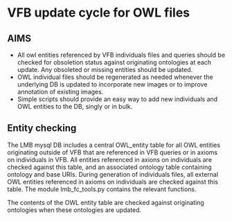 # VFB update cycle for OWL files

## AIMS

* All owl entities referenced by VFB individuals files and queries should be checked for obsoletion status against originating ontologies at each update.  Any obsoleted or missing entities should be updated.
* OWL individual files should be regenerated as needed whenever the underlying DB is updated to incorporate new images or to improve annotation of existing images.
* Simple scripts should provide an easy way to add new individuals and OWL entities to the DB, singly or in bulk.

## Entity checking

The LMB mysql DB includes a central OWL_entity table for all OWL entities originating outside of VFB that are referenced in VFB queries or in axioms on individuals in VFB.  All entities referenced in axions on individuals are checked against this table, and an associated ontology table containing ontology and base URIs. During generation of individuals files, all external OWL entities referenced in axioms on individuals are checked against this table.  The module lmb\_fc\_tools.py contains the relevant functions.

The contents of the OWL entity table are checked against originating ontologies when these ontologies are updated.
